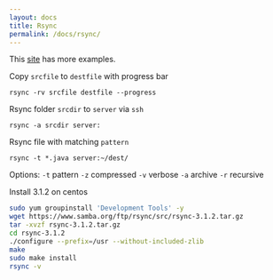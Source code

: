 ```yaml
---
layout: docs
title: Rsync
permalink: /docs/rsync/
---
```


This [site](http://www.tecmint.com/rsync-local-remote-file-synchronization-commands/) has more examples.

Copy `srcfile` to `destfile` with progress bar

    rsync -rv srcfile destfile --progress 

Rsync folder `srcdir` to `server` via `ssh`

    rsync -a srcdir server:

Rsync file with matching `pattern`

    rsync -t *.java server:~/dest/

Options:
`-t` pattern
`-z` compressed
`-v` verbose
`-a` archive
`-r` recursive


Install 3.1.2 on centos

```sh
sudo yum groupinstall 'Development Tools' -y
wget https://www.samba.org/ftp/rsync/src/rsync-3.1.2.tar.gz
tar -xvzf rsync-3.1.2.tar.gz
cd rsync-3.1.2
./configure --prefix=/usr --without-included-zlib
make
sudo make install
rsync -v
```